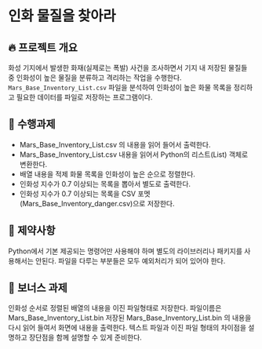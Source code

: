 # 인화 물질을 찾아라

## 🔥 프로젝트 개요
화성 기지에서 발생한 화재(실제로는 폭발) 사건을 조사하면서 기지 내 저장된 물질들 중 인화성이 높은 물질을 분류하고 격리하는 작업을 수행한다.
`Mars_Base_Inventory_List.csv` 파일을 분석하여 인화성이 높은 화물 목록을 정리하고 필요한 데이터를 파일로 저장하는 프로그램이다.  


## 🧰 수행과제 
- Mars_Base_Inventory_List.csv 의 내용을 읽어 들어서 출력한다. 
- Mars_Base_Inventory_List.csv 내용을 읽어서 Python의 리스트(List) 객체로 변환한다.  
- 배열 내용을 적제 화물 목록을 인화성이 높은 순으로 정렬한다.
- 인화성 지수가 0.7 이상되는 목록을 뽑아서 별도로 출력한다. 
- 인화성 지수가 0.7 이상되는 목록을 CSV 포멧(Mars_Base_Inventory_danger.csv)으로 저장한다. 

## 🚫 제약사항
Python에서 기본 제공되는 명령어만 사용해야 하며 별도의 라이브러리나 패키지를 사용해서는 안된다. 
파일을 다루는 부분들은 모두 예외처리가 되어 있어야 한다. 

## 🔔 보너스 과제
인화성 순서로 정렬된 배열의 내용을 이진 파일형태로 저장한다. 파일이름은 Mars_Base_Inventory_List.bin
저장된 Mars_Base_Inventory_List.bin 의 내용을 다시 읽어 들여서 화면에 내용을 출력한다.
텍스트 파일과 이진 파일 형태의 차이점을 설명하고 장단점을 함께 설명할 수 있게 준비한다.
